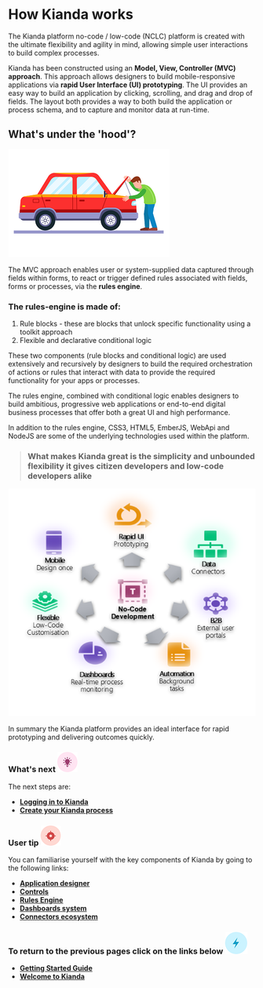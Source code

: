 #  How Kianda works

The Kianda platform no-code / low-code (NCLC) platform is created with the ultimate flexibility and agility in mind, allowing simple user interactions to build complex processes.

Kianda has been constructed using an **Model, View, Controller (MVC) approach**. This approach allows designers to build mobile-responsive applications via **rapid User Interface (UI) prototyping**. The UI provides an easy way to build an application by clicking, scrolling, and drag and drop of fields. The layout both provides a way to both build the application or process schema, and to capture and monitor data at run-time.



## What's under the 'hood'?
![Man peering under the hood or bonnet of a car](images/carhood.png)

The MVC approach enables user or system-supplied data captured through fields within forms, to react or trigger defined rules associated with fields, forms or processes, via the **rules engine**. 

### The **rules-engine** is made of:

1. Rule blocks - these are blocks that unlock specific functionality using a toolkit approach
2. Flexible and declarative conditional logic 

These two components (rule blocks and conditional logic) are used extensively and recursively by designers to build the required orchestration of actions or rules that interact with data to provide the required functionality for your apps or processes.

The rules engine, combined with conditional logic enables designers to build ambitious, progressive web applications or end-to-end digital business processes that offer both a great UI and high performance.

In addition to the rules engine, CSS3, HTML5, EmberJS, WebApi and NodeJS are some of the underlying technologies used within the platform.

> ### What makes Kianda great is the simplicity and unbounded flexibility it gives citizen developers and low-code developers alike

![Chart of Kianda benefits](images/chartgraphic.png)

In summary the Kianda platform provides an ideal interface for rapid prototyping and delivering outcomes quickly.



### What's next  ![Idea icon](images/18.png) ###

The next steps are: 

- [**Logging in to Kianda**](getting-started/logging_in.md)
- [**Create your Kianda process**](getting-started/create_process.md)



### User tip ![Target icon](images/05.png) ###

You can familiarise yourself with the key components of Kianda by going to the following links:

- [**Application designer**](getting-started/designer.md)
- [**Controls**](getting-started/controls.md)
- [**Rules Engine**](getting-started/rules.md)
- [**Dashboards system**](getting-started/dashboards.md)
- [**Connectors ecosystem**](getting-started/dataconnect.md)

  


### **To return to the previous pages click on the links below**  ![Lighting icon](images/10.png) 

- [**Getting Started Guide**](getting-started/table_of_contents.md) 
- [**Welcome to Kianda**](getting-started/readme.md) 







